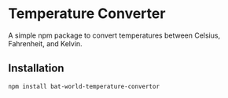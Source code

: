 # Temperature Converter

A simple npm package to convert temperatures between Celsius, Fahrenheit, and Kelvin.

## Installation
```bash
npm install bat-world-temperature-convertor
